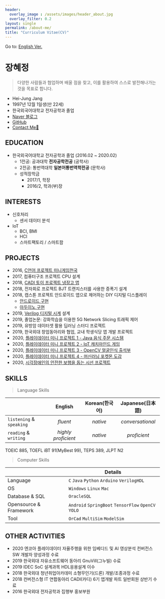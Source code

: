 ```yaml
---
header:
  overlay_image : /assets/images/header_about.jpg
  overlay_filter: 0.2
layout: single
permalink: /about-me/
title: "Curriculum Vitae(CV)"
---
```


Go to: [English Ver.](https://hei-jung.github.io/about/)

# 장혜정

> 다양한 사람들과 협업하며 배울 점을 찾고, 이를 활용하여 스스로 발전해나가는 것을 목표로 합니다.

- Hei-Jung Jang
- 1997년 12월 1일생(만 22세)
- 한국외국어대학교 전자공학과 졸업
- [Naver 블로그](https://blog.naver.com/wkdgpwjd007)
- [GitHub](https://github.com/hei-jung)
- [Contact Me📩](mailto:heijung.jang@hotmail.com)

## EDUCATION

- 한국외국어대학교 전자공학과 졸업 (2016.02 ~ 2020.02)
  - 1전공: 공과대학 **전자공학전공** (공학사)
  - 2전공: 통번역대학 **일본어통번역학전공** (문학사)
  - 성적장학금
    - 2017/1, 학장
	- 2016/2, 학과(부)장
	
## INTERESTS

- 신호처리
  - 센서 데이터 분석
- IoT
  - BCI, BMI
  - HCI
  - 스마트팩토리 / 스마트팜
  
## PROJECTS

- 2016, [C언어 프로젝트 미니게임천국](https://github.com/hei-jung/teamproject_heaven)
- 2017, 컴퓨터구조 프로젝트 CPU 설계
- 2018, [CADI 토이 프로젝트 냉장고 앱](https://github.com/hei-jung/cookit_project)
- 2018, 전자회로 프로젝트 BJT 트랜지스터를 사용한 증폭기 설계
- 2018, 캡스톤 프로젝트 안드로이드 앱으로 제어하는 DIY 디지털 디스플레이
  - [안드로이드 구현](https://github.com/hei-jung/LedControl)
  - [아두이노 구현](https://github.com/hei-jung/LedControl_arduino)
- 2019, [Verilog 디지털 시계](https://github.com/hei-jung/digitalClockHDL) 설계
- 2019, 졸업논문: 강화학습을 이용한 5G Network Slicing 트래픽 제어
- 2019, 유방암 데이터셋 활용 딥러닝 스터디 프로젝트
- 2019, 한국외대 창업동아리와 협업, 교내 학생식당 앱 개발 프로젝트
- 2020, [플레이데이터 미니 프로젝트 1 - Java 음식 주문 시스템](https://github.com/hei-jung/myDbApp)
- 2020, [플레이데이터 미니 프로젝트 2 - IoT 캐치마인드 게임](https://github.com/hei-jung/catchmind_game)
- 2020, [플레이데이터 미니 프로젝트 3 - OpenCV 얼굴인식 출석부](https://github.com/hei-jung/MiniProject_OpenCV)
- 2020, [플레이데이터 미니 프로젝트 4 - 머신러닝 포켓몬 도감](https://github.com/hei-jung/PokeDex)
- 2020, [시각장애인의 안전한 보행을 돕는 시선 프로젝트](https://github.com/hei-jung/Seesun)

## SKILLS

> Language Skills

||English|Korean(한국어)|Japanese(日本語)|
|:---|:---:|:---:|:---:|
|`listening` & `speaking`|*fluent*|*native*|*conversational*|
|`reading` & `writing`|*highly proficient*|*native*|*proficient*|

TOEIC 885, TOEFL iBT 91(MyBest 99), TEPS 389, JLPT N2

> Computer Skills

||Details|
|---|---|
|Language|`C` `Java` `Python` `Arduino` `VerilogHDL`|
|OS|`Windows` `Linux` `Mac`|
|Database & SQL|`OracleSQL`|
|Opensource & Framework|`Android` `SpringBoot` `TensorFlow` `OpenCV` `YOLO`|
|Tool|`OrCad` `MultiSim` `ModelSim`|

## OTHER ACTIVITIES

- 2020 엔코아 플레이데이터 자율주행을 위한 임베디드 및 AI 영상분석 컨버전스 SW 개발자 양성과정 수료
- 2019 한국외대 자유소프트웨어 동아리 GnuVill(그누빌) 수료
- 2019 IDEC SoC 설계과목 HDL응용설계 이수
- 2018 한국외대 청년취업아카데미 소형무인기(드론) 개발/조종과정 수료
- 2018 컨버전스형 IT 연합동아리 CADI(카디) 6기 앱개발 파트 일반회원 상반기 수료
- 2016 한국외대 전자공학과 집행부 홍보부원
